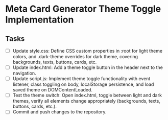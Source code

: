 # Meta Card Generator Theme Toggle Implementation

## Tasks
- [ ] Update style.css: Define CSS custom properties in :root for light theme colors, and .dark-theme overrides for dark theme, covering backgrounds, texts, buttons, cards, etc.
- [ ] Update index.html: Add a theme toggle button in the header next to the navigation.
- [ ] Update script.js: Implement theme toggle functionality with event listener, class toggling on body, localStorage persistence, and load saved theme on DOMContentLoaded.
- [ ] Test the theme switch: Open index.html, toggle between light and dark themes, verify all elements change appropriately (backgrounds, texts, buttons, cards, etc.).
- [ ] Commit and push changes to the repository.
